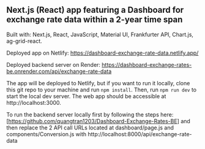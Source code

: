 ## Next.js (React) app featuring a Dashboard for exchange rate data within a 2-year time span

Built with: Next.js, React, JavaScript, Material UI, Frankfurter API, Chart.js, ag-grid-react.

Deployed app on Netlify: https://dashboard-exchange-rate-data.netlify.app/

Deployed backend server on Render: https://dashboard-exchange-rates-be.onrender.com/api/exchange-rate-data

The app will be deployed to Netlify, but if you want to run it locally, clone this git repo to your machine and run `npm install`.
Then, run `npm run dev` to start the local dev server. The web app should be accessible at http://localhost:3000.

To run the backend server locally first by following the steps here: [https://github.com/quangtran1203/Dashboard-Exchange-Rates-BE]
and then replace the 2 API call URLs located at dashboard/page.js and components/Conversion.js with http://localhost:8000/api/exchange-rate-data
